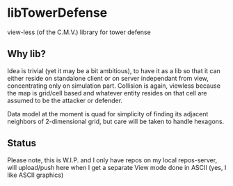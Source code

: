 # libTowerDefense
view-less (of the C.M.V.) library for tower defense

## Why lib?

Idea is trivial (yet it may be a bit ambitious), to have it as a lib so that it can either reside on standalone client or on server independant from view, concentrating only on simulation part.  Collision is again, viewless because the map is grid/cell based and whatever entity resides on that cell are assumed to be the attacker or defender.

Data model at the moment is quad for simplicity of finding its adjacent neighbors of 2-dimensional grid, but care will be taken to handle hexagons.

## Status

Please note, this is W.I.P. and I only have repos on my local repos-server, will upload/push here when I get a separate View mode done in ASCII (yes, I like ASCII graphics)
